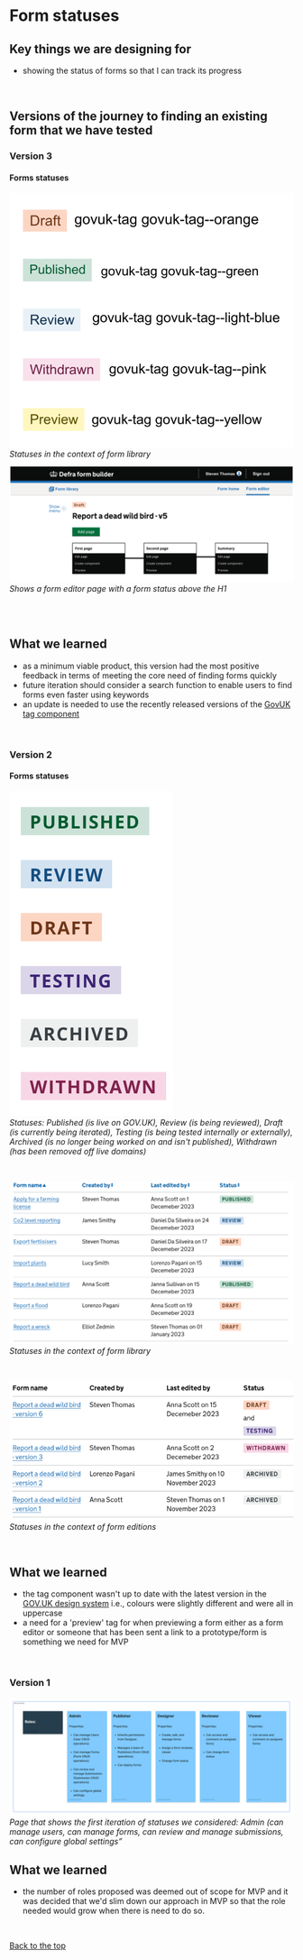 # Form statuses

## Key things we are designing for
- showing the status of forms so that I can track its progress

<br>

## Versions of the journey to finding an existing form that we have tested

### Version 3

#### Forms statuses

![form status tags v3](/app/design/assets/statuses-v3.svg)
<br> *Statuses in the context of form library*


![form status tag in form editor pages v3](/app/design/assets/form-editor-status.svg)
<br> *Shows a form editor page with a form status above the H1*

<br>


<br>

## What we learned
- as a minimum viable product, this version had the most positive feedback in terms of meeting the core need of finding forms quickly
- future iteration should consider a search function to enable users to find forms even faster using keywords
- an update is needed to use the recently released versions of the [GovUK tag component](https://design-system.service.gov.uk/components/tag/)

<br>


### Version 2

#### Forms statuses
![form status tags v2](/app/design/assets/statuses-v2.svg)
<br> *Statuses: Published (is live on GOV.UK), Review (is being reviewed), Draft (is currently being iterated), Testing (is being tested internally or externally), Archived (is no longer being worked on and isn't published), Withdrawn (has been removed off live domains)*

<br>

![form status tags](/app/design/assets/form-statuses-v2c.png)
<br> *Statuses in the context of form library*

<br>

![form status tags](/app/design/assets/form-statuses-v2b.png)
<br> *Statuses in the context of form editions*

<br>

## What we learned
- the tag component wasn't up to date with the latest version in the [GOV.UK design system](https://design-system.service.gov.uk/components/tag/) i.e., colours were slightly different and were all in uppercase
- a need for a 'preview' tag for when previewing a form either as a form editor or someone that has been sent a link to a prototype/form is something we need for MVP

<br>

### Version 1 

![XGov find an existing form journey screenshot 1](/app/design/assets/status-v1.svg)
<br> *Page that shows the first iteration of statuses we considered: Admin (can manage users, can manage forms, can review and manage submissions, can configure global settings”*

## What we learned

- the number of roles proposed was deemed out of scope for MVP and it was decided that we'd slim down our approach in MVP so that the role needed would grow when there is need to do so.

<br>

[Back to the top](https://github.com/Daniel-Da-Silveira/defra-froms-mvp1/edit/main/app/design/Iterations/form-management/finding-forms.md#finding-forms)
